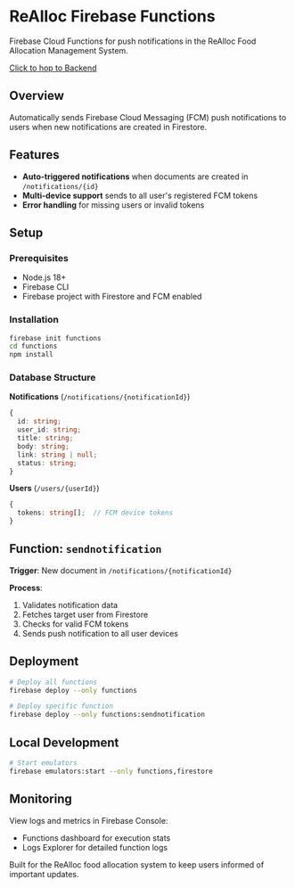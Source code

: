 # ReAlloc Firebase Functions

Firebase Cloud Functions for push notifications in the ReAlloc Food Allocation Management System.

[Click to hop to Backend](https://github.com/Daryl0101/realloc-be)

## Overview

Automatically sends Firebase Cloud Messaging (FCM) push notifications to users when new notifications are created in Firestore.

## Features

- **Auto-triggered notifications** when documents are created in `/notifications/{id}`
- **Multi-device support** sends to all user's registered FCM tokens
- **Error handling** for missing users or invalid tokens

## Setup

### Prerequisites
- Node.js 18+
- Firebase CLI
- Firebase project with Firestore and FCM enabled

### Installation
```bash
firebase init functions
cd functions
npm install
```

### Database Structure

**Notifications** (`/notifications/{notificationId}`)
```typescript
{
  id: string;
  user_id: string;
  title: string;
  body: string;
  link: string | null;
  status: string;
}
```

**Users** (`/users/{userId}`)
```typescript
{
  tokens: string[];  // FCM device tokens
}
```

## Function: `sendnotification`

**Trigger**: New document in `/notifications/{notificationId}`

**Process**:
1. Validates notification data
2. Fetches target user from Firestore
3. Checks for valid FCM tokens
4. Sends push notification to all user devices

## Deployment

```bash
# Deploy all functions
firebase deploy --only functions

# Deploy specific function
firebase deploy --only functions:sendnotification
```

## Local Development

```bash
# Start emulators
firebase emulators:start --only functions,firestore
```

## Monitoring

View logs and metrics in Firebase Console:
- Functions dashboard for execution stats
- Logs Explorer for detailed function logs

Built for the ReAlloc food allocation system to keep users informed of important updates.

